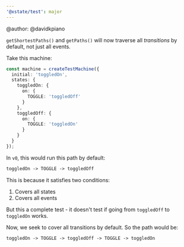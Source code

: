 ```yaml
---
'@xstate/test': major
---
```


@author: @davidkpiano

`getShortestPaths()` and `getPaths()` will now traverse all _transitions_ by default, not just all events.

Take this machine:

```ts
const machine = createTestMachine({
  initial: 'toggledOn',
  states: {
    toggledOn: {
      on: {
        TOGGLE: 'toggledOff'
      }
    },
    toggledOff: {
      on: {
        TOGGLE: 'toggledOn'
      }
    }
  }
});
```

In `v0`, this would run this path by default:

```txt
toggledOn -> TOGGLE -> toggledOff
```

This is because it satisfies two conditions:

1. Covers all states
2. Covers all events

But this a complete test - it doesn't test if going from `toggledOff` to `toggledOn` works.

Now, we seek to cover all transitions by default. So the path would be:

```txt
toggledOn -> TOGGLE -> toggledOff -> TOGGLE -> toggledOn
```
